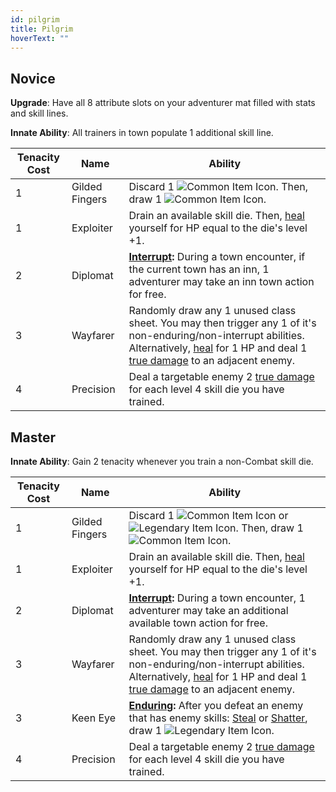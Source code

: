 ```yaml
---
id: pilgrim
title: Pilgrim
hoverText: ""
---
```


## Novice

**Upgrade**: Have all 8 attribute slots on your adventurer mat filled with stats and skill lines.

**Innate Ability**: All trainers in town populate 1 additional skill line.

| Tenacity Cost | Name | Ability |
|-----------|-------|-------|
| 1 | Gilded Fingers | Discard 1 <img src="/icons/common-item.svg" alt="Common Item Icon" class="icon-svg" />. Then, draw 1 <img src="/icons/common-item.svg" alt="Common Item Icon" class="icon-svg" />. |
| 1 | Exploiter | Drain an available skill die. Then, [heal](/docs/all/glossary/healing) yourself for HP equal to the die's level +1. |
| 2 | Diplomat | **[Interrupt](/docs/all/glossary/interrupt):** During a town encounter, if the current town has an inn, 1 adventurer may take an inn town action for free. |
| 3 | Wayfarer | Randomly draw any 1 unused class sheet. You may then trigger any 1 of it's non-enduring/non-interrupt abilities. Alternatively, [heal](/docs/all/glossary/healing) for 1 HP and deal 1 [true damage](/docs/all/glossary/true-damage) to an adjacent enemy. |
| 4 | Precision | Deal a targetable enemy 2 [true damage](/docs/all/glossary/true-damage) for each level 4 skill die you have trained.|

## Master

**Innate Ability**: Gain 2 tenacity whenever you train a non-Combat skill die. 

| Tenacity Cost | Name | Ability |
|-----------|-------|-------|
| 1 | Gilded Fingers | Discard 1 <img src="/icons/common-item.svg" alt="Common Item Icon" class="icon-svg" /> or <img src="/icons/legendary-item.svg" alt="Legendary Item Icon" class="icon-svg" />. Then, draw 1 <img src="/icons/common-item.svg" alt="Common Item Icon" class="icon-svg" />. |
| 1 | Exploiter | Drain an available skill die. Then, [heal](/docs/all/glossary/healing) yourself for HP equal to the die's level +1. |
| 2 | Diplomat | **[Interrupt](/docs/all/glossary/interrupt):** During a town encounter, 1 adventurer may take an additional available town action for free. |
| 3 | Wayfarer | Randomly draw any 1 unused class sheet. You may then trigger any 1 of it's non-enduring/non-interrupt abilities. Alternatively, [heal](/docs/all/glossary/healing) for 1 HP and deal 1 [true damage](/docs/all/glossary/true-damage) to an adjacent enemy. |
| 3 | Keen Eye | **[Enduring](/docs/all/glossary/enduring):** After you defeat an enemy that has enemy skills: [Steal](/docs/all/enemy-skills/steal) or [Shatter](/docs/all/enemy-skills/shatter), draw 1 <img src="/icons/legendary-item.svg" alt="Legendary Item Icon" class="icon-svg" />.|
| 4 | Precision | Deal a targetable enemy 2 [true damage](/docs/all/glossary/true-damage) for each level 4 skill die you have trained. |
